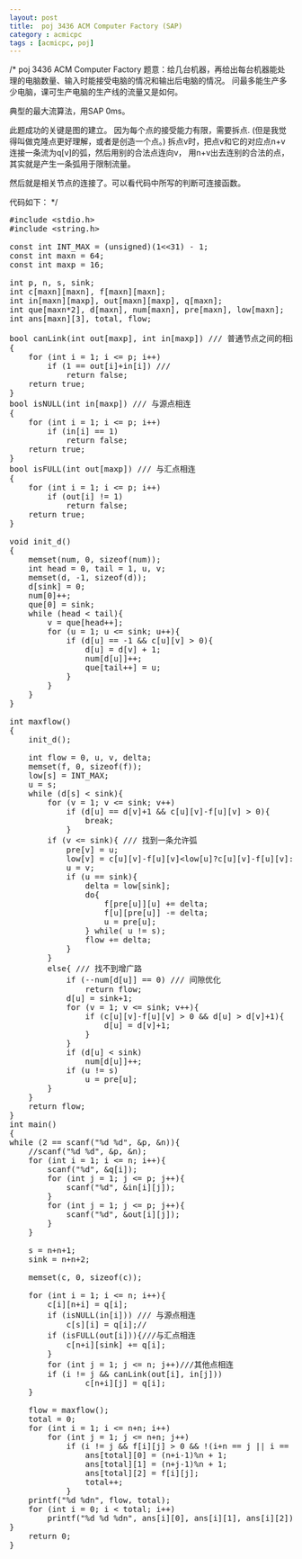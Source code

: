 ```yaml
---
layout: post
title:  poj 3436 ACM Computer Factory (SAP)
category : acmicpc
tags : [acmicpc, poj]
---
```


/*
   poj 3436 ACM Computer Factory
   题意：给几台机器，再给出每台机器能处理的电脑数量、输入时能接受电脑的情况和输出后电脑的情况。
   问最多能生产多少电脑，课可生产电脑的生产线的流量又是如何。
   
   典型的最大流算法，用SAP 0ms。
   
   此题成功的关键是图的建立。
   因为每个点的接受能力有限，需要拆点.
   (但是我觉得叫做克隆点更好理解，或者是创造一个点。)
   拆点v时，把点v和它的对应点n+v连接一条流为q[v]的弧，然后用别的合法点连向v，
   用n+v出去连别的合法的点，其实就是产生一条弧用于限制流量。
   
   然后就是相关节点的连接了。可以看代码中所写的判断可连接函数。
   
   代码如下：
*/
<!--more-->
<pre>
#include &lt;stdio.h&gt;
#include &lt;string.h&gt;

const int INT_MAX = (unsigned)(1&lt;&lt;31) - 1;
const int maxn = 64;
const int maxp = 16;

int p, n, s, sink;
int c[maxn][maxn], f[maxn][maxn];
int in[maxn][maxp], out[maxn][maxp], q[maxn];
int que[maxn*2], d[maxn], num[maxn], pre[maxn], low[maxn];
int ans[maxn][3], total, flow;

bool canLink(int out[maxp], int in[maxp]) /// 普通节点之间的相连
{
    for (int i = 1; i &lt;= p; i++)
        if (1 == out[i]+in[i]) /// 
            return false;
    return true;
}
bool isNULL(int in[maxp]) /// 与源点相连
{
    for (int i = 1; i &lt;= p; i++)
        if (in[i] == 1)
            return false;
    return true;
}
bool isFULL(int out[maxp]) /// 与汇点相连
{
    for (int i = 1; i &lt;= p; i++)
        if (out[i] != 1)
            return false;
    return true;
}

void init_d()
{
    memset(num, 0, sizeof(num));
    int head = 0, tail = 1, u, v;
    memset(d, -1, sizeof(d));
    d[sink] = 0;
    num[0]++;
    que[0] = sink;
    while (head &lt; tail){
        v = que[head++];
        for (u = 1; u &lt;= sink; u++){
            if (d[u] == -1 &amp;&amp; c[u][v] &gt; 0){
                d[u] = d[v] + 1;
                num[d[u]]++;
                que[tail++] = u;
            }
        }
    }
}

int maxflow()
{
    init_d();
    
    int flow = 0, u, v, delta;
    memset(f, 0, sizeof(f));
    low[s] = INT_MAX;
    u = s;
    while (d[s] &lt; sink){
        for (v = 1; v &lt;= sink; v++)
            if (d[u] == d[v]+1 &amp;&amp; c[u][v]-f[u][v] &gt; 0){
                break;
            }
        if (v &lt;= sink){ /// 找到一条允许弧
            pre[v] = u;
            low[v] = c[u][v]-f[u][v]&lt;low[u]?c[u][v]-f[u][v]:low[u];
            u = v;
            if (u == sink){
                delta = low[sink];
                do{
                    f[pre[u]][u] += delta;
                    f[u][pre[u]] -= delta;
                    u = pre[u];
                } while( u != s);
                flow += delta;
            }
        }
        else{ /// 找不到增广路
            if (--num[d[u]] == 0) /// 间隙优化
                return flow;
            d[u] = sink+1;
            for (v = 1; v &lt;= sink; v++){
                if (c[u][v]-f[u][v] &gt; 0 &amp;&amp; d[u] &gt; d[v]+1){
                    d[u] = d[v]+1;
                }
            }
            if (d[u] &lt; sink)
                num[d[u]]++;
            if (u != s)
                u = pre[u];
        }
    }
    return flow;
}
int main()
{
while (2 == scanf("%d %d", &amp;p, &amp;n)){
    //scanf("%d %d", &amp;p, &amp;n);
    for (int i = 1; i &lt;= n; i++){
        scanf("%d", &amp;q[i]);
        for (int j = 1; j &lt;= p; j++){
            scanf("%d", &amp;in[i][j]);
        }
        for (int j = 1; j &lt;= p; j++){
            scanf("%d", &amp;out[i][j]);
        }
    }
    
    s = n+n+1;
    sink = n+n+2;
    
    memset(c, 0, sizeof(c));
    
    for (int i = 1; i &lt;= n; i++){
        c[i][n+i] = q[i];
        if (isNULL(in[i])) /// 与源点相连
            c[s][i] = q[i];//
        if (isFULL(out[i])){///与汇点相连
            c[n+i][sink] += q[i];
        }
        for (int j = 1; j &lt;= n; j++)///其他点相连
        if (i != j &amp;&amp; canLink(out[i], in[j]))
                c[n+i][j] = q[i];
    }
    
    flow = maxflow();
    total = 0;
    for (int i = 1; i &lt;= n+n; i++)
        for (int j = 1; j &lt;= n+n; j++)
            if (i != j &amp;&amp; f[i][j] &gt; 0 &amp;&amp; !(i+n == j || i == n+j)){
                ans[total][0] = (n+i-1)%n + 1;
                ans[total][1] = (n+j-1)%n + 1;
                ans[total][2] = f[i][j];
                total++;
            }
    printf("%d %dn", flow, total);
    for (int i = 0; i &lt; total; i++)
        printf("%d %d %dn", ans[i][0], ans[i][1], ans[i][2]);
} 
    return 0;
}













</pre>
